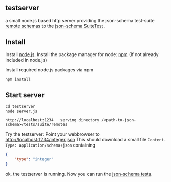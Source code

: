 ## testserver

a small node.js based http server providing the json-schema test-suite [remote schemas](../tests/suite/remotes) to the [json-schema SuiteTest](../#tests) .

## Install

Install [node.js](http://nodejs.org/).
Install the package manager for node: [npm](https://npmjs.org/)  (If not already included in node.js)

Install required node.js packages via npm

	npm install

## Start server

	cd testserver
	node server.js

	http://localhost:1234   serving directory /<path-to-json-schema>/tests/suite/remotes

Try the testserver:
Point your webbrowser to [http://localhost:1234/integer.json](http://localhost:1234/integer.json)
This should download a small file `Content-Type: application/schema+json` containing

```json
{
    "type": "integer"
}
```

ok, the testserver is running.
Now you can run the [json-schema tests](../#tests).
